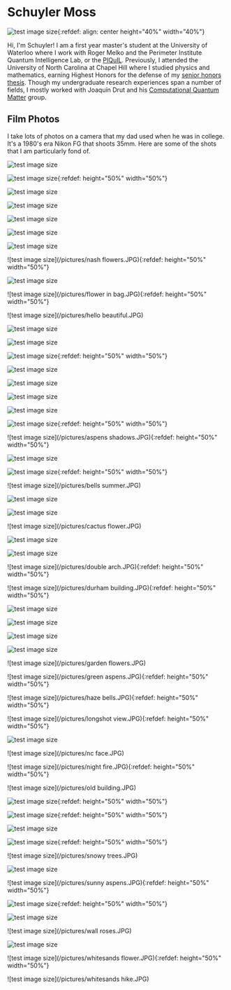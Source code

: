 # Schuyler Moss

![test image size](/pictures/gradpic.jpg){:refdef: align: center height="40%" width="40%"}


Hi, I'm Schuyler! I am a first year master's student at the University of Waterloo where I work with Roger Melko and the Perimeter Institute Quantum Intelligence Lab, or the [PIQuIL](https://perimeterinstitute.ca/perimeter-institute-quantum-intelligence-lab-piquil). Previously, I attended the University of North Carolina at Chapel Hill where I studied physics and mathematics, earning Highest Honors for the defense of my [senior honors thesis](https://cdr.lib.unc.edu/concern/honors_theses/kk91fs099). Though my undergraduate research experiences span a number of fields, I mostly worked with Joaquín Drut and his [Computational Quantum Matter](https://drut.web.unc.edu/) group.
 
## Film Photos

I take lots of photos on a camera that my dad used when he was in college. It's a 1980's era Nikon FG that shoots 35mm. Here are some of the shots that I am particularly fond of.

![test image size](/pictures/boats.JPG)

![test image size](/pictures/brunch.JPG){:refdef: height="50%" width="50%"}

![test image size](/pictures/castro.JPG)

![test image size](/pictures/church.JPG)

![test image size](/pictures/classroom.JPG)

![test image size](/pictures/cows.JPG)

![test image size](/pictures/crow.JPG)

![test image size](/pictures/nash flowers.JPG){:refdef: height="50%" width="50%"}

![test image size](/pictures/dune.JPG)

![test image size](/pictures/flower in bag.JPG){:refdef: height="50%" width="50%"}

![test image size](/pictures/hello beautiful.JPG)

![test image size](/pictures/horizon.JPG)

![test image size](/pictures/planetarium.JPG)

![test image size](/pictures/IMAC.JPG){:refdef: height="50%" width="50%"}

![test image size](/pictures/protest.JPG)

![test image size](/pictures/quad.JPG)

![test image size](/pictures/stanford.JPG)

![test image size](/pictures/walkerworld.JPG)

![test image size](/pictures/happy.JPG){:refdef: height="50%" width="50%"}

![test image size](/pictures/aspens shadows.JPG){:refdef: height="50%" width="50%"}

![test image size](/pictures/bark.JPG)

![test image size](/pictures/barn.JPG){:refdef: height="50%" width="50%"}

![test image size](/pictures/bells summer.JPG)

![test image size](/pictures/bonfire.JPG)

![test image size](/pictures/bowl.JPG)

![test image size](/pictures/cactus flower.JPG)

![test image size](/pictures/columbine.JPG)

![test image size](/pictures/corona.JPG)

![test image size](/pictures/double arch.JPG){:refdef: height="50%" width="50%"}

![test image size](/pictures/durham building.JPG){:refdef: height="50%" width="50%"}

![test image size](/pictures/fins.JPG)

![test image size](/pictures/fireweed.JPG)

![test image size](/pictures/fish.JPG)

![test image size](/pictures/flamingos.JPG)

![test image size](/pictures/garden flowers.JPG)

![test image size](/pictures/green aspens.JPG){:refdef: height="50%" width="50%"}

![test image size](/pictures/haze bells.JPG){:refdef: height="50%" width="50%"}

![test image size](/pictures/longshot view.JPG){:refdef: height="50%" width="50%"}

![test image size](/pictures/medoc.JPG)

![test image size](/pictures/nc face.JPG)

![test image size](/pictures/night fire.JPG){:refdef: height="50%" width="50%"}

![test image size](/pictures/old building.JPG)

![test image size](/pictures/parrots.JPG){:refdef: height="50%" width="50%"}

![test image size](/pictures/pass.JPG){:refdef: height="50%" width="50%"}

![test image size](/pictures/poppies.JPG)

![test image size](/pictures/punchbowl.JPG){:refdef: height="50%" width="50%"}

![test image size](/pictures/snowy trees.JPG)

![test image size](/pictures/sopris.JPG)

![test image size](/pictures/sunny aspens.JPG){:refdef: height="50%" width="50%"}

![test image size](/pictures/tulips.JPG){:refdef: height="50%" width="50%"}

![test image size](/pictures/van.JPG)

![test image size](/pictures/wall roses.JPG)

![test image size](/pictures/waterfalls.JPG)

![test image size](/pictures/whitesands flower.JPG){:refdef: height="50%" width="50%"}

![test image size](/pictures/whitesands hike.JPG)
